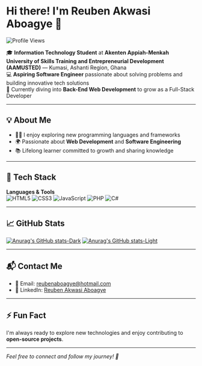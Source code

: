 # Hi there! I'm **Reuben Akwasi Aboagye** 👋  
![Profile Views](https://komarev.com/ghpvc/?username=ReubenAboagye&color=blue)

🎓 **Information Technology Student** at **Akenten Appiah-Menkah University of Skills Training and Entrepreneurial Development (AAMUSTED)** — Kumasi, Ashanti Region, Ghana  
💻 **Aspiring Software Engineer** passionate about solving problems and building innovative tech solutions  
🌱 Currently diving into **Back-End Web Development** to grow as a Full-Stack Developer  

---

## 💡 About Me
- 👨‍💻 I enjoy exploring new programming languages and frameworks  
- 🌍 Passionate about **Web Development** and **Software Engineering**  
- 📚 Lifelong learner committed to growth and sharing knowledge  

---

## 🔧 Tech Stack

**Languages & Tools**  
![HTML5](https://img.shields.io/badge/-HTML5-E34F26?style=flat-square&logo=html5&logoColor=white)
![CSS3](https://img.shields.io/badge/-CSS3-1572B6?style=flat-square&logo=css3)
![JavaScript](https://img.shields.io/badge/-JavaScript-F7DF1E?style=flat-square&logo=javascript&logoColor=black)
![PHP](https://img.shields.io/badge/-PHP-777BB4?style=flat-square&logo=php&logoColor=white)
![C#](https://img.shields.io/badge/-C%23-239120?style=flat-square&logo=c-sharp&logoColor=white)

---

## 📈 GitHub Stats

[![Anurag's GitHub stats-Dark](https://github-readme-stats.vercel.app/api?username=reubenaboagye&show_icons=true&theme=dark#gh-dark-mode-only)](https://github.com/anuraghazra/github-readme-stats#gh-dark-mode-only)
[![Anurag's GitHub stats-Light](https://github-readme-stats.vercel.app/api?username=reubenaboagye&show_icons=true&theme=default#gh-light-mode-only)](https://github.com/anuraghazra/github-readme-stats#gh-light-mode-only)

---

## 📬 Contact Me
- 📧 Email: [reubenaboagye@hotmail.com](mailto:reubenaboagye@hotmail.com)  
- 💼 LinkedIn: [Reuben Akwasi Aboagye](https://www.linkedin.com/in/reubenaboagye)

---

## ⚡ Fun Fact  
I'm always ready to explore new technologies and enjoy contributing to **open-source projects**.

---

*Feel free to connect and follow my journey! 🚀*

<!---
ReubenAboagye/ReubenAboagye is a ✨ special ✨ repository because its `README.md` (this file) appears on your GitHub profile.
You can click the Preview link to take a look at your changes.
--->

